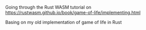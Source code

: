 Going through the Rust WASM tutorial on
https://rustwasm.github.io/book/game-of-life/implementing.html

Basing on my old implementation of game of life in Rust
